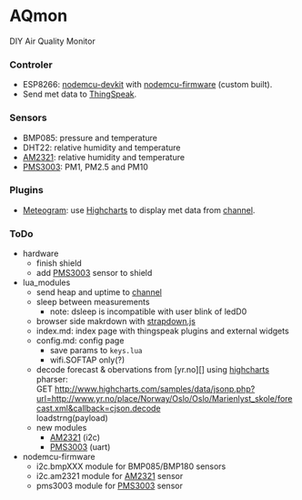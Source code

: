 # AQmon
DIY Air Quality Monitor

### Controler

- ESP8266: [nodemcu-devkit][] with [nodemcu-firmware][] (custom built).
- Send met data to [ThingSpeak][].

[nodemcu-devkit]:   https://github.com/nodemcu/nodemcu-devkit
[nodemcu-firmware]: https://github.com/nodemcu/nodemcu-firmware
[thingspeak]:       https://thingspeak.com

### Sensors

- BMP085: pressure and temperature
- DHT22: relative humidity and temperature
- [AM2321][]: relative humidity and temperature
- [PMS3003][]: PM1, PM2.5 and PM10

[AM2321]:  http://www.aliexpress.com/snapshot/6399232524.html?orderId=65033515010843
[PMS3003]: http://www.aliexpress.com/snapshot/6624872562.html?orderId=66919764160843

### Plugins

- [Meteogram][]: use [Highcharts][] to display met data from [channel][].

[meteogram]: http://thingspeak.com/plugins/15643
[highcharts]:http://www.highcharts.com
[channel]:   http://thingspeak.com/channels/37527

### ToDo
- hardware
  - finish shield
  - add [PMS3003][] sensor to shield
- lua_modules
  - send heap and uptime to [channel][]
  - sleep between measurements
    - note: dsleep is incompatible with user blink of ledD0
  - browser side makrdown with [strapdown.js][]
  - index.md: index page with thingspeak plugins and external widgets
  - config.md: config page
    - save params to `keys.lua`
    - wifi.SOFTAP only(?)
  - decode forecast & obervations from [yr.no][] using [highcharts][] pharser:<br/>
      GET http://www.highcharts.com/samples/data/jsonp.php?url=http://www.yr.no/place/Norway/Oslo/Oslo/Marienlyst_skole/forecast.xml&callback=cjson.decode<br/>
      loadstrng(payload)
  - new modules
    - [AM2321][]  (i2c)
    - [PMS3003][] (uart)
- nodemcu-firmware
  - i2c.bmpXXX module for BMP085/BMP180 sensors
  - i2c.am2321 module for [AM2321][] sensor
  - pms3003    module for [PMS3003][] sensor

[strapdown.js]: http://strapdownjs.com
[luatool.py]: https://github.com/4refr0nt/luatool
